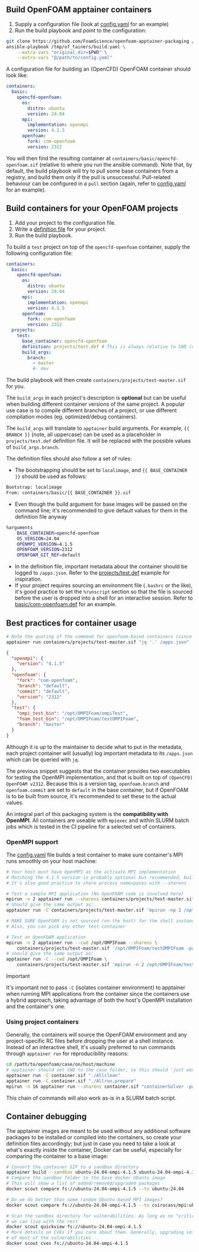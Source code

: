 ## Build OpenFOAM apptainer containers

1. Supply a configuration file (look at [config.yaml](config.yaml) for an example)
2. Run the build playbook and point to the configuration:
```bash
git clone https://github.com/FoamScience/openfoam-apptainer-packaging /tmp/of_tainers
ansible-playbook /tmp/of_tainers/build.yaml \
    --extra-vars "original_dir=$PWD" \
    --extra-vars "@/path/to/config.yaml"
```

A configuration file for building an (OpenCFD) OpenFOAM container should look like:
```yaml
containers:
  basic:
    opencfd-openfoam: 
      os:
        distro: ubuntu 
        version: 24.04 
      mpi:
        implementation: openmpi 
        version: 4.1.5 
      openfoam:
        fork: com-openfoam 
        version: 2312 
```

You will then find the resulting container at `containers/basic/opencfd-openfoam.sif`
(relative to where you run the ansible command). Note that, by default, the build playbook
will try to pull some base containers from a registry, and build them only if the pull is
unsuccessful. Pull-related behaviour can be configured in a `pull` section
(again, refer to [config.yaml](config.yaml) for an example).

## Build containers for your OpenFOAM projects

1. Add your project to the configuration file.
2. Write a [definition file](https://apptainer.org/docs/user/main/definition_files.html) for your project.
3. Run the build playbook.

To build a `test` project on top of the `opencfd-openfoam` container, supply the
following configuration file:
```yaml
containers:
  basic:
    opencfd-openfoam:
      os:
        distro: ubuntu
        version: 24.04
      mpi:
        implementation: openmpi
        version: 4.1.5
      openfoam:
        fork: com-openfoam
        version: 2312
  projects:
    test:
      base_container: opencfd-openfoam
      definition: projects/test.def # This is always relative to CWD (original_dir)
      build_args:
        branch:
          - master
          #- dev
```

The build playbook will then create `containers/projects/test-master.sif` for you.

The `build_args` in each project's description is **optional** but can be useful
when building different container versions of the same project. A popular use case is to
compile different branches of a project, or use different compilation modes
(eg. optimized/debug containers).

The `build_args` will translate to `apptainer` build arguments. For example,
`{{ BRANCH }}` (note, all uppercase) can be used as a placeholder in `projects/test.def`
definition file. It will be replaced with the possible values of `build_args.branch`.

The definition files should also follow a set of rules:

- The bootstrapping should be set to `localimage`, and `{{ BASE_CONTAINER }}` should be used as follows:
```bash
Bootstrap: localimage
From: containers/basic/{{ BASE_CONTAINER }}.sif
```
- Even though the build argument for base images will be passed on the command line; it's recommended
  to give default values for them in the definition file anyway
```bash
%arguments
    BASE_CONTAINER=opencfd-openfoam
    OS_VERSION=24.04
    OPENMPI_VERSION=4.1.5
    OPENFOAM_VERSION=2312
    OPENFOAM_GIT_REF=default
```
- In the definition file, important metadata about the container should be logged to `/apps.json`. Refer to
  the [projects/test.def](projects/test.def) example for inspiration.
- If your project requires sourcing an environment file (`.bashrc` or the like), it's good practice to set
  the `%runscript` section so that the file is sourced before the user is dropped into a shell for an
  interactive session. Refer to [basic/com-openfoam.def](basic/com-openfoam.def) for an example.

## Best practices for container usage

```bash
# Note the quoting of the command for openfoam-based containers (since it is fed to Bash as-is)
apptainer run containers/projects/test-master.sif "jq '.' /apps.json"
```
```json
{
  "openmpi": {
    "version": "4.1.5"
  },
  "openfoam": {
    "fork": "com-openfoam",
    "branch": "default",
    "commit": "default",
    "version": "2312"
  },
  "test": {
    "ompi_test_bin": "/opt/OMPIFoam/ompiTest",
    "foam_test_bin": "/opt/OMPIFoam/testOMPIFoam",
    "branch": "master"
  }
}
```

Although it is up to the maintainer to decide what to put in the metadata,
each project container will (usually) log important metadata to its `/apps.json`
which can be queried with `jq`.

The previous snippet suggests that the container provides two executables for testing
the OpenMPI implementation, and that is built on top of `(OpenCFD) OpenFOAM v2312`. Because
this is a version tag, `openfoam.branch` and `openfoam.commit` are set to `default` in the base
container, but if OpenFOAM is to be built from source, it's recommended to set these to
the actual values.

An integral part of this packaging system is the **compatibility with OpenMPI**.
All containers are useable with `mpiexec` and within SLURM batch jobs which is tested in the CI pipeline
for a selected set of containers.

### OpenMPI support

The [config.yaml](config.yaml) file builds a test container to make sure container's MPI runs
smoothly on your host machine:

```bash
# Your host must have OpenMPI as the activate MPI implementation
# Matching the 4.1.5 version is probably optional but recommended; build the containers with your version!
# It's also good practice to share process namespaces with --sharens

# Test a sample MPI application (No OpenFOAM code is involved here)
mpirun -n 2 apptainer run --sharens containers/projects/test-master.sif '/opt/OMPIFoam/ompiTest'
# Should give the same output as:
apptainer run -C containers/projects/test-master.sif 'mpirun -np 2 /opt/OMPIFoam/ompiTest'

# MAKE SURE OpenFOAM is not sourced (on the host) for the shell instance you run this with
# Also, you can pick any other test container

# Test an OpenFOAM application
mpirun -n 2 apptainer run --cwd /opt/OMPIFoam --sharens \
    containers/projects/test-master.sif '/opt/OMPIFoam/testOMPIFoam -parallel'
# should give the same output as:
apptainer run -C --cwd /opt/OMPIFoam \
    containers/projects/test-master.sif 'mpirun -n 2 /opt/OMPIFoam/testOMPIFoam -parallel'
```

> [!IMPORTANT]
> It's important not to pass `-C` (isolates container environment) to apptainer
> when running MPI applications from the container since the containers use a hybrid approach,
> taking advantage of both the host's OpenMPI installation and the container's one.

### Using project containers

Generally, the containers will source the OpenFOAM environment and any project-specific RC files
before dropping the user at a shell instance. Instead of an interactive shell, it's usually preferred
to run commands through `apptainer run` for reproducibility reasons:
```bash
cd /path/to/openfoam/case/on/host/machine
# apptainer should set CWD to the case folder, so this should 'just work'
apptainer run -C container.sif "./Allclean"
apptainer run -C container.sif "./Allrun.prepare"
mpirun -n 16 apptainer run --sharens container.sif "containerSolver -parallel"
```

This chain of commands will also work as-is in a SLURM batch script.

## Container debugging

The apptainer images are meant to be used without any additional software packages to be
installed or compiled into the containers, so create your definition files accordingly;
but just in case you need to take a look at what's exactly inside the container,
Docker can be useful, especially for comparing the container to a base image:
```bash
# Convert the container SIF to a sandbox directory
apptainer build --sandbox ubuntu-24.04-ompi-4.1.5 ubuntu-24.04-ompi-4.1.5.sif
# Compare the sandbox folder to the base docker Ubuntu image
# This will show a list of added/removed/upgraded packages
docker scout compare fs://ubuntu-24.04-ompi-4.1.5 --to ubuntu:24.04

# Do we do better than some random Ubuntu-based MPI images?
docker scout compare fs://ubuntu-24.04-ompi-4.1.5 --to csirocass/mpi:ubuntu22.04-openmpi4

# Scan the sandbox directory for vulnerabilities. As long as no "critical" CVEs are found,
# we can live with the rest
docker scout quickview fs://ubuntu-24.04-ompi-4.1.5
# More details on CVEs if you care about them. Generally, upgrading software gets rid
# of most of the vulnerabilities
docker scout cves fs://ubuntu-24.04-ompi-4.1.5
```

